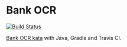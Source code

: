 # Bank OCR

[![Build Status](https://travis-ci.com/dario-campagna/bank-ocr-gradle.svg?branch=master)](https://travis-ci.com/dario-campagna/bank-ocr-gradle)

[Bank OCR kata](http://codingdojo.org/kata/BankOCR/) with Java, Gradle and Travis CI.


